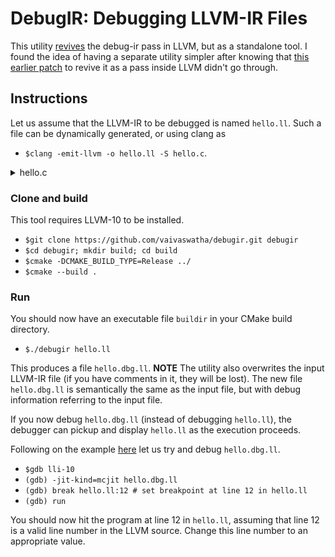# DebugIR: Debugging LLVM-IR Files

This utility [revives](https://lists.llvm.org/pipermail/llvm-dev/2018-March/122013.html)
the debug-ir pass in LLVM, but as a standalone tool. I found the idea of
having a separate utility simpler after knowing that
[this earlier patch](https://reviews.llvm.org/D40778) to revive it as a
pass inside LLVM didn't go through.

## Instructions
Let us assume that the LLVM-IR to be debugged is named `hello.ll`.
Such a file can be dynamically generated, or using clang as
  - `$clang -emit-llvm -o hello.ll -S hello.c`.

<details><summary>hello.c</summary>

```C
  #include <stdio.h>
  #include <string.h>

  int main(int argc, char *argv[])
  {
    if (!strcmp(argv[0], "hello")) {
      printf("Hello World\n");
    } else {
      printf("No hello\n");
    }
    return 0;
  } 
```
</details>

### Clone and build
This tool requires LLVM-10 to be installed.
  - `$git clone https://github.com/vaivaswatha/debugir.git debugir`
  - `$cd debugir; mkdir build; cd build`
  - `$cmake -DCMAKE_BUILD_TYPE=Release ../`
  - `$cmake --build .`

### Run
You should now have an executable file `buildir` in your CMake build
directory.
  - `$./debugir hello.ll`

This produces a file `hello.dbg.ll`. **NOTE** The utility also overwrites
the input LLVM-IR file (if you have comments in it, they will be lost).
The new file `hello.dbg.ll` is semantically the same as the input file,
but with debug information referring to the input file.

If you now debug `hello.dbg.ll` (instead of debugging `hello.ll`), the
debugger can pickup and display `hello.ll` as the execution proceeds.

Following on the example [here](https://llvm.org/docs/DebuggingJITedCode.html)
let us try and debug `hello.dbg.ll`.

  - `$gdb lli-10`
  - `(gdb) -jit-kind=mcjit hello.dbg.ll`
  - `(gdb) break hello.ll:12 # set breakpoint at line 12 in hello.ll`
  - `(gdb) run`

You should now hit the program at line 12 in `hello.ll`, assuming that
line 12 is a valid line number in the LLVM source. Change this line number
to an appropriate value.
